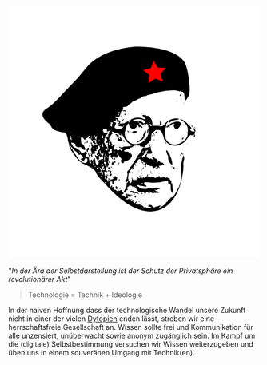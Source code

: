    ![Logo](img/logo.svg)

"*In der Ära der Selbstdarstellung ist der Schutz der Privatsphäre ein revolutionärer Akt*"

> Technologie = Technik + Ideologie 

 In der naiven Hoffnung dass der technologische Wandel unsere Zukunft nicht in einer der vielen [Dytopien](2.technology/4.fiction.md) enden lässt, streben wir eine herrschaftsfreie Gesellschaft an. Wissen sollte frei und Kommunikation für alle unzensiert, unüberwacht sowie anonym zugänglich sein. Im Kampf um die (digitale) Selbstbestimmung versuchen wir Wissen weiterzugeben und üben uns in einem souveränen Umgang mit Technik(en).
